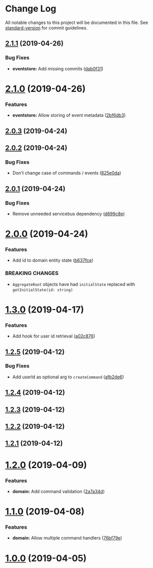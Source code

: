 # Change Log

All notable changes to this project will be documented in this file. See [standard-version](https://github.com/conventional-changelog/standard-version) for commit guidelines.

<a name="2.1.1"></a>
## [2.1.1](https://github.com/authentik8/event-sourcing-kit/compare/v2.1.0...v2.1.1) (2019-04-26)


### Bug Fixes

* **eventstore:** Add missing commits ([dab0f31](https://github.com/authentik8/event-sourcing-kit/commit/dab0f31))



<a name="2.1.0"></a>
# [2.1.0](https://github.com/authentik8/event-sourcing-kit/compare/v2.0.3...v2.1.0) (2019-04-26)


### Features

* **eventstore:** Allow storing of event metadata ([2bf6db3](https://github.com/authentik8/event-sourcing-kit/commit/2bf6db3))



<a name="2.0.3"></a>
## [2.0.3](https://github.com/authentik8/event-sourcing-kit/compare/v2.0.2...v2.0.3) (2019-04-24)



<a name="2.0.2"></a>
## [2.0.2](https://github.com/authentik8/event-sourcing-kit/compare/v2.0.1...v2.0.2) (2019-04-24)


### Bug Fixes

* Don't change case of commands / events ([825e0da](https://github.com/authentik8/event-sourcing-kit/commit/825e0da))



<a name="2.0.1"></a>
## [2.0.1](https://github.com/authentik8/event-sourcing-kit/compare/v2.0.0...v2.0.1) (2019-04-24)


### Bug Fixes

* Remove unneeded servicebus dependency ([d699c8e](https://github.com/authentik8/event-sourcing-kit/commit/d699c8e))



<a name="2.0.0"></a>
# [2.0.0](https://github.com/authentik8/event-sourcing-kit/compare/v1.3.0...v2.0.0) (2019-04-24)


### Features

* Add id to domain entity state ([b637fce](https://github.com/authentik8/event-sourcing-kit/commit/b637fce))


### BREAKING CHANGES

* `AggregateRoot` objects have had `initialState`
replaced with `getInitialState(id: string)`



<a name="1.3.0"></a>
# [1.3.0](https://github.com/authentik8/event-sourcing-kit/compare/v1.2.5...v1.3.0) (2019-04-17)


### Features

* Add hook for user id retrieval ([a02c876](https://github.com/authentik8/event-sourcing-kit/commit/a02c876))



<a name="1.2.5"></a>
## [1.2.5](https://github.com/authentik8/event-sourcing-kit/compare/v1.2.4...v1.2.5) (2019-04-12)


### Bug Fixes

* Add userId as optional arg to `createCommand` ([afb2de6](https://github.com/authentik8/event-sourcing-kit/commit/afb2de6))



<a name="1.2.4"></a>
## [1.2.4](https://github.com/authentik8/event-sourcing-kit/compare/v1.2.3...v1.2.4) (2019-04-12)



<a name="1.2.3"></a>
## [1.2.3](https://github.com/authentik8/event-sourcing-kit/compare/v1.2.2...v1.2.3) (2019-04-12)



<a name="1.2.2"></a>
## [1.2.2](https://github.com/authentik8/event-sourcing-kit/compare/v1.2.1...v1.2.2) (2019-04-12)



<a name="1.2.1"></a>
## [1.2.1](https://github.com/authentik8/event-sourcing-kit/compare/v1.2.0...v1.2.1) (2019-04-12)



<a name="1.2.0"></a>
# [1.2.0](https://github.com/authentik8/event-sourcing-kit/compare/v1.1.0...v1.2.0) (2019-04-09)


### Features

* **domain:** Add command validation ([2a7a34d](https://github.com/authentik8/event-sourcing-kit/commit/2a7a34d))



<a name="1.1.0"></a>
# [1.1.0](https://github.com/authentik8/event-sourcing-kit/compare/v0.7.2...v1.1.0) (2019-04-08)


### Features

* **domain:** Allow multiple command handlers ([76bf79e](https://github.com/authentik8/event-sourcing-kit/commit/76bf79e))



<a name="1.0.0"></a>

# [1.0.0](https://github.com/authentik8/event-sourcing-kit/compare/v0.7.2...v1.0.0) (2019-04-05)
